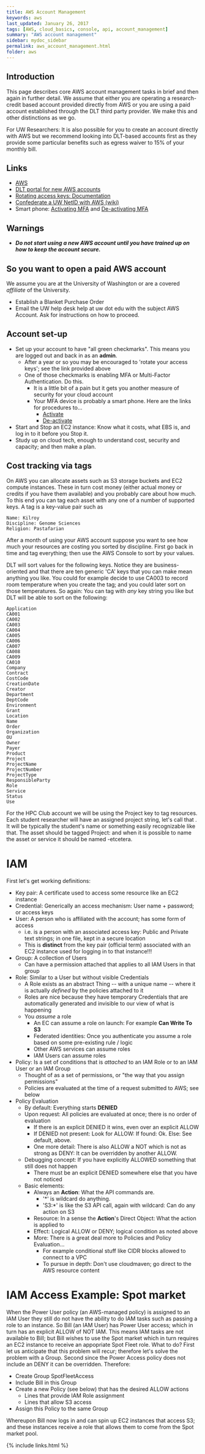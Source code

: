 ```yaml
---
title: AWS Account Management
keywords: aws
last_updated: January 26, 2017
tags: [AWS, cloud_basics, console, api, account_management]
summary: "AWS account management"
sidebar: mydoc_sidebar
permalink: aws_account_management.html
folder: aws
---
```



## Introduction


This page describes core AWS account management tasks in brief and then again in further detail. We assume that either
you are operating a research-credit based account provided directly from AWS or you are using a paid account established 
through the DLT third party provider. We make this and other distinctions as we go. 

For UW Researchers: It is also possible for you to create an account directly with AWS but we recommend looking into
DLT-based accounts first as they provide some particular benefits such as egress waiver to 15% of your monthly bill.


## Links
- [AWS](http://aws.amazon.com)
- [DLT portal for new AWS accounts](https://customerportal.dlt.com/internet2/)
- [Rotating access keys: Documentation](http://docs.aws.amazon.com/IAM/latest/UserGuide/id_credentials_access-keys.html?icmpid=docs_iam_console#Using_RotateAccessKey)
- [Confederate a UW NetID with AWS (wiki)](https://wiki.cac.washington.edu/pages/viewpage.action?pageId=78712235)
- Smart phone: [Activating MFA](http://docs.aws.amazon.com/IAM/latest/UserGuide/id_credentials_mfa_enable_virtual.html) and [De-activating MFA](http://docs.aws.amazon.com/IAM/latest/UserGuide/id_credentials_mfa_disable.html)


## Warnings


- ***Do not start using a new AWS account until you have trained up on how to keep the account secure.***


## So you want to open a paid AWS account


We assume you are at the University of Washington or are a covered *affiliate* of the University. 


- Establish a Blanket Purchase Order
- Email the UW help desk help at uw dot edu with the subject AWS Account. Ask for instructions on how to proceed. 


## Account set-up


- Set up your account to have "all green checkmarks". This means you are logged out and back in as an **admin**.
  - After a year or so you may be encouraged to 'rotate your access keys'; see the link provided above
  - One of those checkmarks is enabling MFA or Multi-Factor Authentication. Do this.
    - It is a little bit of a pain but it gets you another measure of security for your cloud account
    - Your MFA device is probably a smart phone. Here are the links for procedures to...
      - [Activate](http://docs.aws.amazon.com/IAM/latest/UserGuide/id_credentials_mfa_enable_virtual.html) 
      - [De-activate](http://docs.aws.amazon.com/IAM/latest/UserGuide/id_credentials_mfa_disable.html)
- Start and Stop an EC2 instance: Know what it costs, what EBS is, and log in to it before you Stop it.
- Study up on cloud tech, enough to understand cost, security and capacity; and then make a plan. 


## Cost tracking via tags


On AWS you can allocate assets such as S3 storage buckets and EC2 compute instances. These in turn cost money
(either actual money or credits if you have them available) and you probably care about how much. To this end
you can tag each asset with any one of a number of supported keys. A tag is a key-value pair such as

```
Name: Kilroy
Discipline: Genome Sciences
Religion: Pastafarian
```

After a month of using your AWS account suppose you want to see how much your resources are costing you sorted
by discipline. First go back in time and tag everything; then use the AWS Console to sort by your values. 

DLT will sort values for the following keys. Notice they are business-oriented and that there are ten
generic 'CA' keys that you can make mean anything you like. You could for example decide to use CA003 
to record room temperature when you create the tag; and you could later sort on those temperatures. 
So again: You can tag with *any* key string you like but DLT will be able to sort on the following:

```
Application
CA001
CA002
CA003
CA004
CA005
CA006
CA007
CA008
CA009
CA010
Company
Contract
CostCode
CreationDate
Creator
Department
DeptCode
Environment
Grant
Location
Name
Order
Organization
OU
Owner
Payer
Product
Project
ProjectName
ProjectNumber
ProjectType
ResponsibleParty
Role
Service
Status
Use
```

For the HPC Club account we will be using the Project key to tag resources. Each student researcher will have
an assigned project string, let's call that <xyz>. It will be typically the student's name or something easily 
recognizable like that.  The asset should be tagged Project: <xyz> and when it is possible to name the 
asset or service it should be named <xyz>-etcetera. 


# IAM 


First let's get working definitions: 

- Key pair: A certificate used to access some resource like an EC2 instance
- Credential: Generically an access mechanism: User name + password; or access keys 
- User: A person who is affiliated with the account; has some form of access
  - i.e. is a person with an associated access key: Public and Private text strings; in one file, kept in a secure location
  - This is **distinct** from the key pair (official term) associated with an EC2 instance used for logging in to that instance!!!
- Group: A collection of Users
  - Can have a permission attached that applies to all IAM Users in that group
- Role: Similar to a User but without visible Credentials
  - A Role exists as an abstract Thing -- with a unique name -- where it is actually *defined* by the policies attached to it
  - Roles are nice because they have temporary Credentials that are automatically generated and invisible to our view of what is happening
  - You *assume* a role
    - An EC can assume a role on launch: For example **Can Write To S3**
    - Federated identities: Once you authenticate you assume a role based on some pre-existing rule / logic
    - Other AWS services can assume roles
    - IAM Users can assume roles
- Policy: Is a set of conditions that is *attached* to an IAM Role or to an IAM User or an IAM Group
  - Thought of as a set of permissions, or "the way that you assign permissions"
  - Policies are evaluated at the time of a request submitted to AWS; see below
- Policy Evaluation
  - By default: Everything starts **DENIED**
  - Upon request: All policies are evaluated at once; there is no order of evaluation
    - If there is an explicit DENIED it wins, even over an explicit ALLOW
    - If DENIED not present: Look for ALLOW: If found: Ok. Else: See default, above.
    - One more detail: There is also ALLOW a NOT which is not as strong as DENY: It can be overridden by another ALLOW.
  - Debugging concept: If you have explicitly ALLOWED something that still does not happen 
    - There must be an explicit DENIED somewhere else that you have not noticed
  - Basic elements:
    - Always an **Action**: What the API commands are. 
      - '*' is wildcard do anything.
      - 'S3:*' is like the S3 API call, again with wildcard: Can do any action on S3
    - Resource: In a sense the **Action**'s Direct Object: What the action is applied to
    - Effect: Logical ALLOW or DENY; logical condition as noted above
    - More: There is a great deal more to Policies and Policy Evaluation...
      - For example conditional stuff like CIDR blocks allowed to connect to a VPC
      - To pursue in depth: Don't use cloudmaven; go direct to the AWS resource content


# IAM Access Example: Spot market

When the Power User policy (an AWS-managed policy) is assigned to an IAM User they still do not have the ability to 
do IAM tasks such as passing a role to an instance. So Bill (an IAM User) has Power User access; which in turn has 
an explicit ALLOW of NOT IAM. This means IAM tasks are not available to Bill; but Bill wishes to use the Spot market
which in turn requires an EC2 instance to receive an appopriate Spot Fleet role. What to do? First let us anticipate 
that this problem will recur; therefore let's solve the problem with a Group. Second since the Power Access policy
does not include an DENY it can be overridden. Therefore:

- Create Group SpotFleetAccess
- Include Bill in this Group
- Create a new Policy (see below) that has the desired ALLOW actions
  - Lines that provide IAM Role assignment
  - Lines that allow S3 access
- Assign this Policy to the same Group

Whereupon Bill now logs in and can spin up EC2 instances that access S3; and these instances receive a role that
allows them to come from the Spot market pool. 




{% include links.html %}
